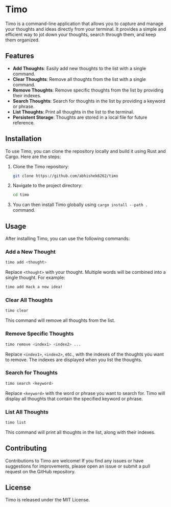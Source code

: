# Timo
Timo is a command-line application that allows you to capture and manage your thoughts and ideas directly from your terminal. It provides a simple and efficient way to jot down your thoughts, search through them, and keep them organized.

## Features
- **Add Thoughts**: Easily add new thoughts to the list with a single command.
- **Clear Thoughts**: Remove all thoughts from the list with a single command.
- **Remove Thoughts**: Remove specific thoughts from the list by providing their indexes.
- **Search Thoughts**: Search for thoughts in the list by providing a keyword or phrase.
- **List Thoughts**: Print all thoughts in the list to the terminal.
- **Persistent Storage**: Thoughts are stored in a local file for future reference.

## Installation
To use Timo, you can clone the repository locally and build it using Rust and Cargo. Here are the steps:

1. Clone the Timo repository:
   ```bash
   git clone https://github.com/abhishek6262/timo
   ```

2. Navigate to the project directory:
   
   ```bash
   cd timo
   ```

3. You can then install Timo globally using `cargo install --path .` command.


## Usage
After installing Timo, you can use the following commands:

### Add a New Thought
```bash
timo add <thought>
```

Replace `<thought>` with your thought. Multiple words will be combined into a single thought. For example:

```bash
timo add Hack a new idea!
```

### Clear All Thoughts
```bash
timo clear
```

This command will remove all thoughts from the list.

### Remove Specific Thoughts
```bash
timo remove <index1> <index2> ...
```

Replace `<index1>`, `<index2>`, etc., with the indexes of the thoughts you want to remove. The indexes are displayed when you list the thoughts.

### Search for Thoughts
```bash
timo search <keyword>
```

Replace `<keyword>` with the word or phrase you want to search for. Timo will display all thoughts that contain the specified keyword or phrase.

### List All Thoughts
```bash
timo list
```

This command will print all thoughts in the list, along with their indexes.

## Contributing
Contributions to Timo are welcome! If you find any issues or have suggestions for improvements, please open an issue or submit a pull request on the GitHub repository.

## License
Timo is released under the MIT License.

